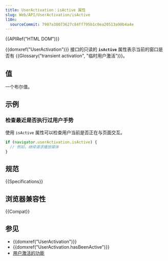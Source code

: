 ```yaml
---
title: UserActivation：isActive 属性
slug: Web/API/UserActivation/isActive
l10n:
  sourceCommit: 7907a38073627c84ff795b1c0ea20513a90b4a4e
---
```


{{APIRef("HTML DOM")}}

{{domxref("UserActivation")}} 接口的只读的 **`isActive`** 属性表示当前的窗口是否有 {{Glossary("transient activation", "临时用户激活")}}。

## 值

一个布尔值。

## 示例

### 检查最近是否执行过用户手势

使用 `isActive` 属性可以检查用户当前是否正在与页面交互。

```js
if (navigator.userActivation.isActive) {
  // 例如，继续请求播放媒体
}
```

## 规范

{{Specifications}}

## 浏览器兼容性

{{Compat}}

## 参见

- {{domxref("UserActivation")}}
- {{domxref("UserActivation.hasBeenActive")}}
- [用户激活的功能](/zh-CN/docs/Web/Security/User_activation)
